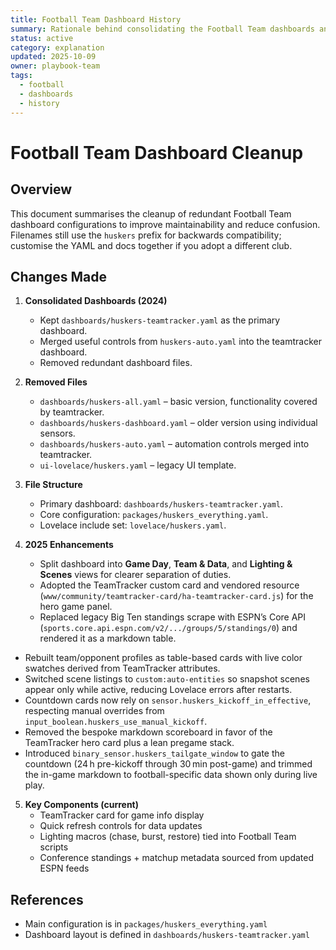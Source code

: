 ```yaml
---
title: Football Team Dashboard History
summary: Rationale behind consolidating the Football Team dashboards and related clean-up actions.
status: active
category: explanation
updated: 2025-10-09
owner: playbook-team
tags:
  - football
  - dashboards
  - history
---
```


# Football Team Dashboard Cleanup

## Overview

This document summarises the cleanup of redundant Football Team dashboard configurations to improve maintainability and reduce confusion. Filenames still use the `huskers` prefix for backwards compatibility; customise the YAML and docs together if you adopt a different club.

## Changes Made

1. **Consolidated Dashboards (2024)**
   - Kept `dashboards/huskers-teamtracker.yaml` as the primary dashboard.
   - Merged useful controls from `huskers-auto.yaml` into the teamtracker dashboard.
   - Removed redundant dashboard files.

2. **Removed Files**
   - `dashboards/huskers-all.yaml` – basic version, functionality covered by teamtracker.
   - `dashboards/huskers-dashboard.yaml` – older version using individual sensors.
   - `dashboards/huskers-auto.yaml` – automation controls merged into teamtracker.
   - `ui-lovelace/huskers.yaml` – legacy UI template.

3. **File Structure**
   - Primary dashboard: `dashboards/huskers-teamtracker.yaml`.
   - Core configuration: `packages/huskers_everything.yaml`.
   - Lovelace include set: `lovelace/huskers.yaml`.

4. **2025 Enhancements**
   - Split dashboard into **Game Day**, **Team & Data**, and **Lighting & Scenes** views for clearer separation of duties.
   - Adopted the TeamTracker custom card and vendored resource (`www/community/teamtracker-card/ha-teamtracker-card.js`) for the hero game panel.
   - Replaced legacy Big Ten standings scrape with ESPN’s Core API (`sports.core.api.espn.com/v2/.../groups/5/standings/0`) and rendered it as a markdown table.
- Rebuilt team/opponent profiles as table-based cards with live color swatches derived from TeamTracker attributes.
- Switched scene listings to `custom:auto-entities` so snapshot scenes appear only while active, reducing Lovelace errors after restarts.
- Countdown cards now rely on `sensor.huskers_kickoff_in_effective`, respecting manual overrides from `input_boolean.huskers_use_manual_kickoff`.
- Removed the bespoke markdown scoreboard in favor of the TeamTracker hero card plus a lean pregame stack.
- Introduced `binary_sensor.huskers_tailgate_window` to gate the countdown (24 h pre-kickoff through 30 min post-game) and trimmed the in-game markdown to football-specific data shown only during live play.

5. **Key Components (current)**
   - TeamTracker card for game info display
   - Quick refresh controls for data updates
   - Lighting macros (chase, burst, restore) tied into Football Team scripts
   - Conference standings + matchup metadata sourced from updated ESPN feeds

## References
- Main configuration is in `packages/huskers_everything.yaml`
- Dashboard layout is defined in `dashboards/huskers-teamtracker.yaml`
